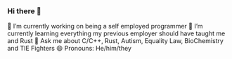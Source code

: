 ### Hi there 👋

<!--
**TomDuncan44221/TomDuncan44221** is a ✨ _special_ ✨ repository because its `README.md` (this file) appears on your GitHub profile.

Here are some ideas to get you started:

- 🔭 I’m currently working on ...
- 🌱 I’m currently learning ...
- 👯 I’m looking to collaborate on ...
- 🤔 I’m looking for help with ...
- 💬 Ask me about ...
- 📫 How to reach me: ...
- 😄 Pronouns: ...
- ⚡ Fun fact: ...
-->
🔭 I’m currently working on being a self employed programmer
🌱 I’m currently learning everything my previous employer should have taught me and Rust
💬 Ask me about C/C++, Rust, Autism, Equality Law, BioChemistry and TIE Fighters
😄 Pronouns: He/him/they
